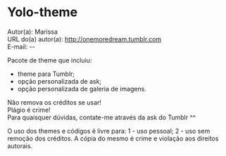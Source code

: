 Yolo-theme
==========
Autor(a): Marissa<br>
URL do(a) autor(a): http://onemoredream.tumblr.com<br>
E-mail: --<br>

Pacote de theme que incluiu:
* theme para Tumblr;
* opção personalizada de ask;
* opção personalizada de galeria de imagens.

Não remova os créditos se usar!<br>
Plágio é crime!<br>
Para quaisquer dúvidas, contate-me através da ask do Tumblr ^^


O uso dos themes e códigos é livre para: 1 - uso pessoal; 2 - uso sem remoção dos créditos. A cópia do mesmo é crime e violação aos direitos autorais.
